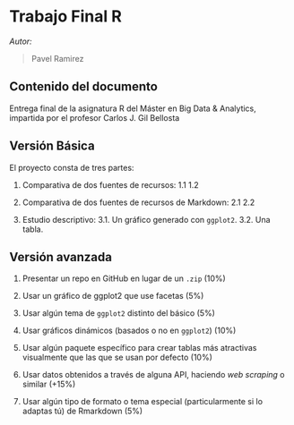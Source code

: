 # Trabajo Final R

_Autor:_

>Pavel Ramirez

## Contenido del documento

Entrega final de la asignatura R del Máster en Big Data & Analytics, impartida por el profesor Carlos J. Gil Bellosta

## Versión Básica

El proyecto consta de tres partes:

1. Comparativa de dos fuentes de recursos:
  1.1
  1.2

2. Comparativa de dos fuentes de recursos de Markdown:
  2.1
  2.2

3. Estudio descriptivo:
  3.1. Un gráfico generado con `ggplot2`.
  3.2. Una tabla.

## Versión avanzada

1. Presentar un repo en GitHub en lugar de un `.zip` (10%)

2. Usar un gráfico de ggplot2 que use facetas (5%)

3. Usar algún tema de `ggplot2` distinto del básico (5%)

4. Usar gráficos dinámicos (basados o no en `ggplot2`) (10%)

5. Usar algún paquete específico para crear tablas más atractivas visualmente que las que se usan por defecto (10%)

6. Usar datos obtenidos a través de alguna API, haciendo _web scraping_ o similar (+15%)

7. Usar algún tipo de formato o tema especial (particularmente si lo adaptas tú) de Rmarkdown (5%)
